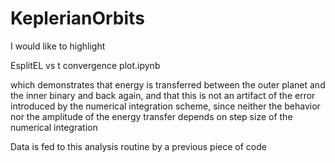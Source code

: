 # KeplerianOrbits
I would like to highlight 

EsplitEL vs t convergence plot.ipynb

which demonstrates that energy is transferred between the outer planet and the inner binary and back again, and that this is not an artifact of the error introduced by the numerical integration scheme, since neither the behavior nor the amplitude of the energy transfer depends on step size of the numerical integration

Data is fed to this analysis routine by a previous piece of code


